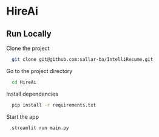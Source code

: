 # HireAi

## Run Locally

Clone the project

```bash
  git clone git@github.com:sallar-ba/IntelliResume.git
```

Go to the project directory

```bash
  cd HireAi
```

Install dependencies

```bash
  pip install -r requirements.txt
```

Start the app
```bash
  streamlit run main.py
```



